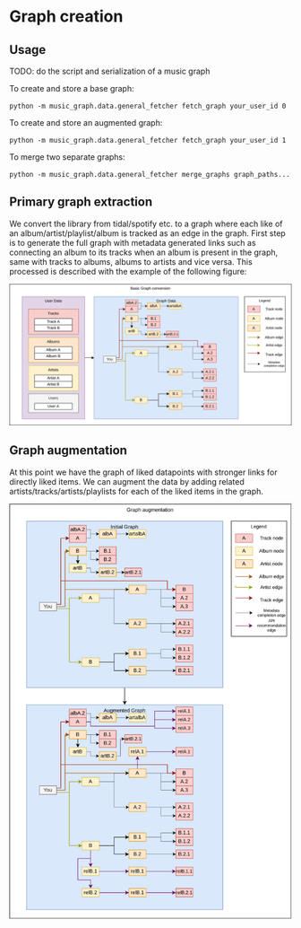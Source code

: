 # Graph creation

## Usage

TODO: do the script and serialization of a music graph

To create and store a base graph:
```
python -m music_graph.data.general_fetcher fetch_graph your_user_id 0
```

To create and store an augmented graph:
```
python -m music_graph.data.general_fetcher fetch_graph your_user_id 1
```

To merge two separate graphs:
```
python -m music_graph.data.general_fetcher merge_graphs graph_paths...
```

## Primary graph extraction

We convert the library from tidal/spotify etc. to a graph where each like of an album/artist/playlist/album is tracked as an edge in the graph.
First step is to generate the full graph with metadata generated links such as connecting an album to its tracks when an album is present in the graph, same with tracks to albums, albums to artists and vice versa.
This processed is described with the example of the following figure:

<div>
    <img src="graph.png" alt="figure 1: Schematic of graph extraction" width="1000"/>
</div>

## Graph augmentation

At this point we have the graph of liked datapoints with stronger links for directly liked items.
We can augment the data by adding related artists/tracks/artists/playlists for each of the liked items in the graph.


<div>
    <img src="graph_augmented.png" alt="figure 2: Schematic of graph augmentation" width="1000"/>
</div>
